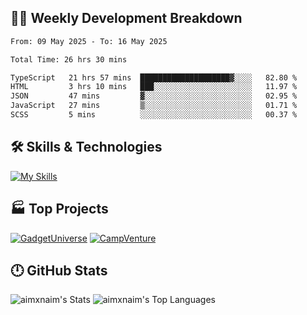 

## 🧑‍💻 Weekly Development Breakdown

<!--START_SECTION:waka-->

```txt
From: 09 May 2025 - To: 16 May 2025

Total Time: 26 hrs 30 mins

TypeScript   21 hrs 57 mins  ████████████████████▓░░░░   82.80 %
HTML         3 hrs 10 mins   ███░░░░░░░░░░░░░░░░░░░░░░   11.97 %
JSON         47 mins         ▓░░░░░░░░░░░░░░░░░░░░░░░░   02.95 %
JavaScript   27 mins         ▒░░░░░░░░░░░░░░░░░░░░░░░░   01.71 %
SCSS         5 mins          ░░░░░░░░░░░░░░░░░░░░░░░░░   00.37 %
```

<!--END_SECTION:waka-->

## 🛠️ Skills & Technologies

[![My Skills](https://skillicons.dev/icons?i=angular,react,docker,mongodb,nodejs,express,github,bootstrap,prisma,postman,postgres&perline=8)](https://skillicons.dev)

## 🏭 Top Projects

[![GadgetUniverse](https://github-readme-stats.vercel.app/api/pin/?username=aimxnaim&repo=GadgetUniverse&theme=dark)](https://github.com/aimxnaim/GadgetUniverse)
[![CampVenture](https://github-readme-stats.vercel.app/api/pin/?username=aimxnaim&repo=CampVenture&theme=dark)](https://github.com/aimxnaim/CampVenture)

## 🕛 GitHub Stats

![aimxnaim's Stats](https://github-readme-stats.vercel.app/api?username=aimxnaim&theme=tokyonight&show_icons=true&hide_border=true&count_private=true)
![aimxnaim's Top Languages](https://github-readme-stats.vercel.app/api/top-langs/?username=aimxnaim&theme=tokyonight&show_icons=true&hide_border=true&layout=compact)





